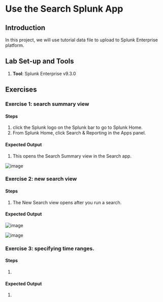 # Use the Search Splunk App

## Introduction

In this project, we will use tutorial data file to upload to Splunk Enterprise platform.

## Lab Set-up and Tools

1. **Tool**: Splunk Enterprise v9.3.0

## Exercises

### Exercise 1: search summary view

#### Steps

1. click the Splunk logo on the Splunk bar to go to Splunk Home.
2. From Splunk Home, click Search & Reporting in the Apps panel.

#### Expected Output

1. This opens the Search Summary view in the Search app.

![image](https://github.com/user-attachments/assets/45e08aac-7e94-4686-b56b-9bb2e4b4aa5e)

### Exercise 2: new search view

#### Steps

1. The New Search view opens after you run a search.

#### Expected Output

![image](https://github.com/user-attachments/assets/31a41826-29fa-48cf-948d-8cc33c7e4317)

![image](https://github.com/user-attachments/assets/2e4c11ad-89c9-4664-bee8-fc384ad973d3)


### Exercise 3: specifying time ranges.

#### Steps

1.

#### Expected Output

1.





